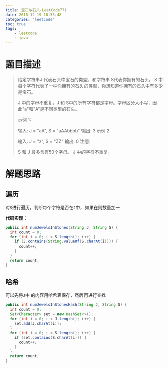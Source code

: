 ```yaml
---
title: 宝石与石头-LeetCode771
date: 2018-12-19 18:55:48
categories: "leetcode"
toc: true
tags: 
	- leetcode
	- java
---
```


# 题目描述

> 给定字符串J 代表石头中宝石的类型，和字符串 S代表你拥有的石头。 S 中每个字符代表了一种你拥有的石头的类型，你想知道你拥有的石头中有多少是宝石。
>
> J 中的字母不重复，J 和 S中的所有字符都是字母。字母区分大小写，因此"a"和"A"是不同类型的石头。
>
> 示例 1:
>
> 输入: J = "aA", S = "aAAbbbb"
> 输出: 3
> 示例 2:
>
> 输入: J = "z", S = "ZZ"
> 输出: 0
> 注意:
>
> S 和 J 最多含有50个字母。
>  J 中的字符不重复。

<!--more-->

# 解题思路

## 遍历

对`S`进行遍历，判断每个字符是否在`J`中，如果在则数量加一

**代码实现：**

```java
public int numJewelsInStones(String J, String S) {
  int count = 0;
  for (int i = 0; i < S.length(); i++) {
    if (J.contains(String.valueOf(S.charAt(i)))) {
      count++;
    }
  }
  return count;
}
```

## 哈希

可以先将`J`中 的内容用哈希表保存，然后再进行查找

```java
public int numJewelsInStonesHash(String J, String S) {
  int count = 0;
  Set<Character> set = new HashSet<>();
  for (int i = 0; i < J.length(); i++) {
    set.add(J.charAt(i));
  }
  for (int i = 0; i < S.length(); i++) {
    if (set.contains(S.charAt(i))) {
      count++;
    }
  }
  return count;
}
```

